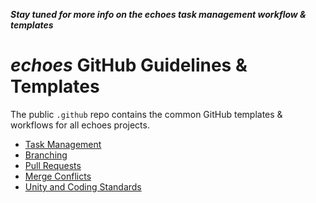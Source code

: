 ***Stay tuned for more info on the echoes task management workflow & templates***

# *echoes* GitHub Guidelines & Templates
The public `.github` repo contains the common GitHub templates & workflows for all echoes projects.

- [Task Management](taskMgmt.md)
- [Branching](branches.md) 
- [Pull Requests](pullRequests.md)
- [Merge Conflicts](mergeConflicts.md)
- [Unity and Coding Standards](unityStandards.md)
